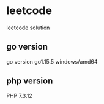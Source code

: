 # leetcode
leetcode solution  
## go version 
go version go1.15.5 windows/amd64
## php version
PHP 7.3.12